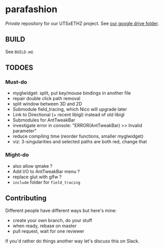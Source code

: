 # parafashion

*Private* repository for our UTSxETHZ project. See [our google drive folder](https://drive.google.com/drive/folders/1YJcQI7zYRa3qaVeT9jVHU1yS_E3X_eKo?usp=sharing).

## BUILD

See `BUILD.md`.

## TODOES

### Must-do

* myglwidget: split, put key/mouse bindings in another file
* repair double click path removal 
* split window between 3D and 2D
* Submodule field_tracing, which Nico will upgrade later
* Link to Directional (+ recent libigl) instead of old libigl
* Submodules for AntTweakBar
* investigate error in console: "ERROR(AntTweakBar) >> Invalid parameter"
* reduce compiling time (reorder functions, smaller myglwidget)
* viz: 3-singularities and selected paths are both red, change that

### Might-do

* also allow qmake ?
* Add I/O to AntTweakBar menu ?
* replace glut with glfw ?
* `include` folder for `field_tracing`

## Contributing

Different people have different ways but here's mine:

* create your own branch, do your stuff
* when ready, rebase on master
* pull request, wait for one reviewer

If you'd rather do things another way let's discuss this on Slack.
